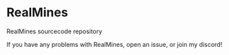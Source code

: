 # RealMines
RealMines sourcecode repository

If you have any problems with RealMines, open an issue, or join my discord!
